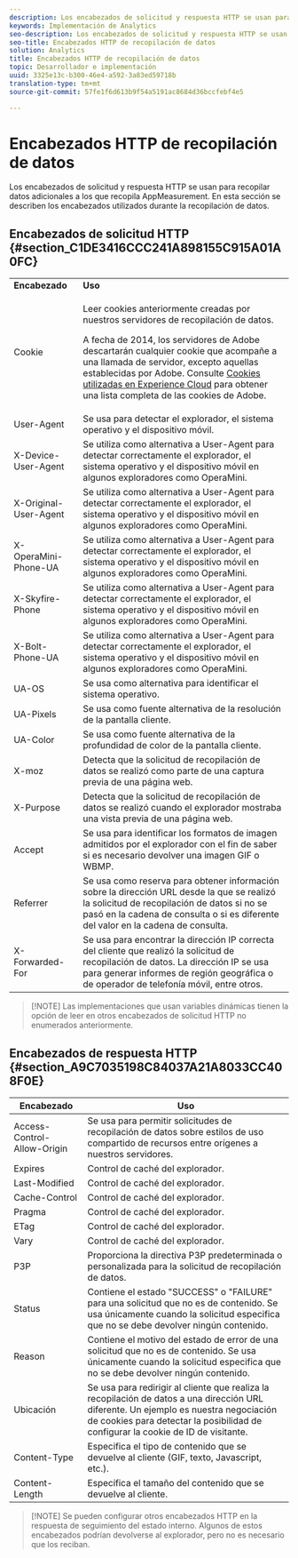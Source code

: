 ```yaml
---
description: Los encabezados de solicitud y respuesta HTTP se usan para recopilar datos adicionales a los que recopila AppMeasurement. En esta sección se describen los encabezados utilizados durante la recopilación de datos.
keywords: Implementación de Analytics
seo-description: Los encabezados de solicitud y respuesta HTTP se usan para recopilar datos adicionales a los que recopila AppMeasurement. En esta sección se describen los encabezados utilizados durante la recopilación de datos.
seo-title: Encabezados HTTP de recopilación de datos
solution: Analytics
title: Encabezados HTTP de recopilación de datos
topic: Desarrollador e implementación
uuid: 3325e13c-b300-46e4-a592-3a83ed59718b
translation-type: tm+mt
source-git-commit: 57fe1f6d613b9f54a5191ac8684d36bccfebf4e5

---
```



# Encabezados HTTP de recopilación de datos

Los encabezados de solicitud y respuesta HTTP se usan para recopilar datos adicionales a los que recopila AppMeasurement. En esta sección se describen los encabezados utilizados durante la recopilación de datos.

## Encabezados de solicitud HTTP {#section_C1DE3416CCC241A898155C915A01A0FC}

<table id="table_84D1F4B54ABE4423A2EBE840C49D3876"> 
 <tbody> 
  <tr> 
   <td> <b>Encabezado</b> </td> 
   <td> <b>Uso</b> </td> 
  </tr> 
  <tr> 
   <td> Cookie </td> 
   <td> <p>Leer cookies anteriormente creadas por nuestros servidores de recopilación de datos. </p> <p> A fecha de 2014, los servidores de Adobe descartarán cualquier cookie que acompañe a una llamada de servidor, excepto aquellas establecidas por Adobe. Consulte <a href="https://marketing.adobe.com/resources/help/en_US/whitepapers/cookies/">Cookies utilizadas en Experience Cloud</a> para obtener una lista completa de las cookies de Adobe. </p> </td> 
  </tr> 
  <tr> 
   <td> User-Agent </td> 
   <td> Se usa para detectar el explorador, el sistema operativo y el dispositivo móvil. </td> 
  </tr> 
  <tr> 
   <td> X-Device-User-Agent </td> 
   <td> Se utiliza como alternativa a User-Agent para detectar correctamente el explorador, el sistema operativo y el dispositivo móvil en algunos exploradores como OperaMini. </td> 
  </tr> 
  <tr> 
   <td> X-Original-User-Agent </td> 
   <td> Se utiliza como alternativa a User-Agent para detectar correctamente el explorador, el sistema operativo y el dispositivo móvil en algunos exploradores como OperaMini. </td> 
  </tr> 
  <tr> 
   <td> X-OperaMini-Phone-UA </td> 
   <td> Se utiliza como alternativa a User-Agent para detectar correctamente el explorador, el sistema operativo y el dispositivo móvil en algunos exploradores como OperaMini. </td> 
  </tr> 
  <tr> 
   <td> X-Skyfire-Phone </td> 
   <td> Se utiliza como alternativa a User-Agent para detectar correctamente el explorador, el sistema operativo y el dispositivo móvil en algunos exploradores como OperaMini. </td> 
  </tr> 
  <tr> 
   <td> X-Bolt-Phone-UA </td> 
   <td> Se utiliza como alternativa a User-Agent para detectar correctamente el explorador, el sistema operativo y el dispositivo móvil en algunos exploradores como OperaMini. </td> 
  </tr> 
  <tr> 
   <td> UA-OS </td> 
   <td> Se usa como alternativa para identificar el sistema operativo. </td> 
  </tr> 
  <tr> 
   <td> UA-Pixels </td> 
   <td> Se usa como fuente alternativa de la resolución de la pantalla cliente. </td> 
  </tr> 
  <tr> 
   <td> UA-Color </td> 
   <td> Se usa como fuente alternativa de la profundidad de color de la pantalla cliente. </td> 
  </tr> 
  <tr> 
   <td> X-moz </td> 
   <td> Detecta que la solicitud de recopilación de datos se realizó como parte de una captura previa de una página web. </td> 
  </tr> 
  <tr> 
   <td> X-Purpose </td> 
   <td> Detecta que la solicitud de recopilación de datos se realizó cuando el explorador mostraba una vista previa de una página web. </td> 
  </tr> 
  <tr> 
   <td> Accept </td> 
   <td> Se usa para identificar los formatos de imagen admitidos por el explorador con el fin de saber si es necesario devolver una imagen GIF o WBMP. </td> 
  </tr> 
  <tr> 
   <td> Referrer </td> 
   <td> Se usa como reserva para obtener información sobre la dirección URL desde la que se realizó la solicitud de recopilación de datos si no se pasó en la cadena de consulta o si es diferente del valor en la cadena de consulta. </td> 
  </tr> 
  <tr> 
   <td> X-Forwarded-For </td> 
   <td> Se usa para encontrar la dirección IP correcta del cliente que realizó la solicitud de recopilación de datos. La dirección IP se usa para generar informes de región geográfica o de operador de telefonía móvil, entre otros. </td> 
  </tr> 
 </tbody> 
</table>

> [!NOTE] Las implementaciones que usan variables dinámicas tienen la opción de leer en otros encabezados de solicitud HTTP no enumerados anteriormente.

## Encabezados de respuesta HTTP {#section_A9C7035198C84037A21A8033CC408F0E}

| **Encabezado** | **Uso** |
|---|---|
| Access-Control-Allow-Origin | Se usa para permitir solicitudes de recopilación de datos sobre estilos de uso compartido de recursos entre orígenes a nuestros servidores. |
| Expires | Control de caché del explorador. |
| Last-Modified | Control de caché del explorador. |
| Cache-Control | Control de caché del explorador. |
| Pragma | Control de caché del explorador. |
| ETag | Control de caché del explorador. |
| Vary | Control de caché del explorador. |
| P3P | Proporciona la directiva P3P predeterminada o personalizada para la solicitud de recopilación de datos. |
| Status | Contiene el estado "SUCCESS" o "FAILURE" para una solicitud que no es de contenido. Se usa únicamente cuando la solicitud especifica que no se debe devolver ningún contenido. |
| Reason | Contiene el motivo del estado de error de una solicitud que no es de contenido. Se usa únicamente cuando la solicitud especifica que no se debe devolver ningún contenido. |
| Ubicación | Se usa para redirigir al cliente que realiza la recopilación de datos a una dirección URL diferente. Un ejemplo es nuestra negociación de cookies para detectar la posibilidad de configurar la cookie de ID de visitante. |
| Content-Type | Especifica el tipo de contenido que se devuelve al cliente (GIF, texto, Javascript, etc.). |
| Content-Length | Especifica el tamaño del contenido que se devuelve al cliente. |

> [!NOTE] Se pueden configurar otros encabezados HTTP en la respuesta de seguimiento del estado interno. Algunos de estos encabezados podrían devolverse al explorador, pero no es necesario que los reciban.
